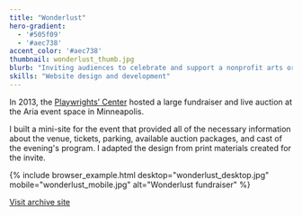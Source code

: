 ```yaml
---
title: "Wonderlust"
hero-gradient:
  - '#505f09'
  - '#aec738'
accent_color: '#aec738'
thumbnail: wonderlust_thumb.jpg
blurb: "Inviting audiences to celebrate and support a nonprofit arts organization."
skills: "Website design and development"
---
```

In 2013, the [Playwrights&rsquo; Center][pwc] hosted a large fundraiser and live auction at the Aria event space in Minneapolis. 

I built a mini-site for the event that provided all of the necessary information about the venue, tickets, parking, available auction packages, and cast of the evening's program. I adapted the design from print materials created for the invite.

{% include browser_example.html desktop="wonderlust_desktop.jpg" mobile="wonderlust_mobile.jpg" alt="Wonderlust fundraiser" %}

<a href="http://ryanaripley.com/archive/wonderlust" class="button">Visit archive site</a>

[pwc]: http://pwcenter.org
